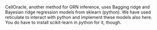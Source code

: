 
CellOracle, another method for GRN inference, uses Bagging ridge and Bayesian ridge regression models from sklearn (python). We have used reticulate to interact with python and implement these models also here. You do have to install scikit-learn in python for it, though.
